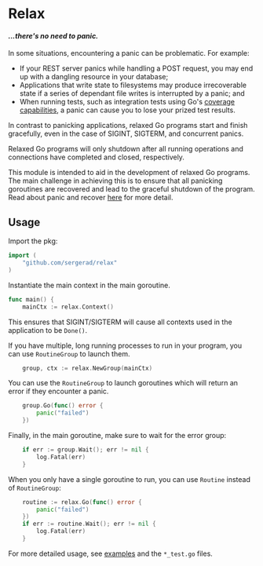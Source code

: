 # Relax
#### *...there's no need to panic.*

In some situations, encountering a panic can be problematic. For example:
* If your REST server panics while handling a POST request, you may end up with a dangling resource in your database;
* Applications that write state to filesystems may produce irrecoverable state if a series of dependant file writes is interrupted by a panic; and
* When running tests, such as integration tests using Go's [coverage capabilities](https://go.dev/testing/coverage/#panicprof), a panic can cause you to lose your prized test results.

In contrast to panicking applications, relaxed Go programs start and finish gracefully, even in the case of SIGINT, SIGTERM, and concurrent panics.

Relaxed Go programs will only shutdown after all running operations and connections have completed and closed, respectively.

This module is intended to aid in the development of relaxed Go programs. The main challenge in achieving this is to ensure that all panicking goroutines are recovered and lead to the graceful shutdown of the program. Read about panic and recover [here](https://go.dev/blog/defer-panic-and-recover) for more detail.

## Usage

Import the pkg:

```Go
import (
	"github.com/sergerad/relax"
)
```

Instantiate the main context in the main goroutine.

```Go
func main() {
	mainCtx := relax.Context()
```

This ensures that SIGINT/SIGTERM will cause all contexts used in the application to be `Done()`.

If you have multiple, long running processes to run in your program, you can use `RoutineGroup` to launch them.

```Go
	group, ctx := relax.NewGroup(mainCtx)
```

You can use the `RoutineGroup` to launch goroutines which will return an error if they encounter a panic.
```Go
	group.Go(func() error {
		panic("failed")
	})
```

Finally, in the main goroutine, make sure to wait for the error group:

```Go
	if err := group.Wait(); err != nil {
		log.Fatal(err)
	}
```

When you only have a single goroutine to run, you can use `Routine` instead of `RoutineGroup`:

```Go
	routine := relax.Go(func() error {
		panic("failed")
	})
	if err := routine.Wait(); err != nil {
		log.Fatal(err)
	}
```

For more detailed usage, see [examples](./examples/) and the `*_test.go` files.
